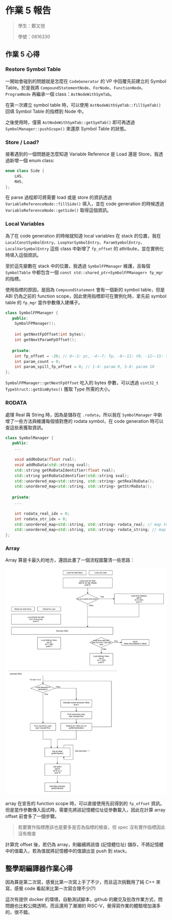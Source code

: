 # 作業 5 報告

> 學生：鄭又愷
>
> 學號：0616330

## 作業 5 心得

### Restore Symbol Table

一開始會碰到的問題就是怎麼在 `CodeGenerator` 的 VP 中回覆先前建立的 Symbol Table。於是我將 `CompoundStatementNode`、`ForNode`、`FunctionNode`、`ProgramNode` 再繼承一個 class：`AstNodeWithSymTab`。

在第一次建立 symbol table 時，可以使用 `AstNodeWithSymTab::fillSymTab()` 回填 Symbol Table 的指標到 Node 中。

之後使用時，僅需 `AstNodeWithSymTab::getSymTab()` 即可再透過 `SymbolManager::pushScope()` 來還原 Symbol Table 的狀態。

### Store / Load?

接著遇到的一個問題是怎麼知道 Variable Reference 是 Load 還是 Store，我透過新增一個 enum class:

```cpp
enum class Side {
    LHS,
    RHS,
};
```

在 parse 過程即可將需要 load 或是 store 的資訊透過  `VariableReferenceNode::fillSide()` 填入，並在 code generation 的時候透過 `VariableReferenceNode::getSide()` 取得這個資訊。

### Local Variables

為了在 code generation 的時候就知道 local variables 在 stack 的位置，我在 `LocalConstSymbolEntry`、`LoopVarSymbolEntry`、`ParamSymbolEntry`、`LocalVarSymbolEntry` 這些 class 中新增了 `fp_offset` 的 attribute，並在實例化時填入這個資訊。

至於這先變數在 stack 中的位置，我透過 `SymbolFPManager` 維護，且每個 `SymbolTable` 中都包含一個 `const std::shared_ptr<SymbolFPManager> fp_mgr` 的指標。

使用指標的原因，是因為 `CompoundStatement` 會有一個新的 symbol table，但是 ABI 仍為之前的 function scope，因此使用指標即可在實例化時，拿先前 symbol table 的 `fp_mgr` 當作參數傳入建構子。

```cpp
class SymbolFPManager {
   public:
    SymbolFPManager();

    int getNextFpOffset(int bytes);
    int getNextParamFpOffset();

   private:
    int fp_offset = -20; // 0~-3: pc, -4~-7: fp, -8~-11: t0, -12~-15: t1, -16~-19: t2
    int param_count = 0;
    int param_spill_fp_offset = 0; // 1-4: param 9, 5-8: param 10
};
```

`SymbolFPManager::getNextFpOffset` 吃入的 bytes 參數，可以透過 `uint32_t TypeStruct::getDimBytes()` 獲取 Type 所需的大小。

### RODATA

處理 Real 與 String 時，因為是儲存在 `.rodata`，所以我在 `SymbolManager` 中新增了一些方法與維護每個值對應的 rodata symbol，在 code generation 時可以查這些表獲取資訊。

```cpp
class SymbolManager {
   public:
    ...

    void addRoData(float rval);
    void addRoData(std::string sval);
    std::string getRoDataIdentifier(float rval);
    std::string getRoDataIdentifier(std::string sval);
    std::unordered_map<std::string, std::string> getRealRoData();
    std::unordered_map<std::string, std::string> getStrRoData();

   private:
    ...

    int rodata_real_idx = 0;
    int rodata_str_idx = 0;
    std::unordered_map<std::string, std::string> rodata_real; // map to its id in assembly
    std::unordered_map<std::string, std::string> rodata_string; // map to its id in assembly
};
```

### Array

Array 算是卡最久的地方，還因此畫了一個流程圖釐清一些思路：

![](./arch.png)

array 在宣告的 function scope 時，可以直接使用先前得到的 `fp_offset` 資訊。但是當作參數傳入函式時，需要先將該記憶體位址從參數載入，因此在計算 array offset 前會多了一個步驟。

> 若要實作指標應該也是要多是否為指標的檢查，但 spec 沒有實作指標因此沒有檢查

計算完 offset 後，若仍為 array，則繼續將該值 (記憶體位址) 儲存，不將記憶體中的值載入，若為值就將記憶體中的值讀出並 push 到 stack。

## 整學期編譯器作業心得

因為算是第二次寫，感覺比第一次寫上手了不少，而且這次挑戰用了純 C++ 來寫，感覺 code 看起來比第一次寫合理不少(?)

這次有提供 docker 的環境，自動測試腳本，github 的繳交及批改作業方式，問問題也比較公開透明，而且還用了潮潮的 RISC-V，覺得寫作業的體驗增加滿多的，很不錯。

